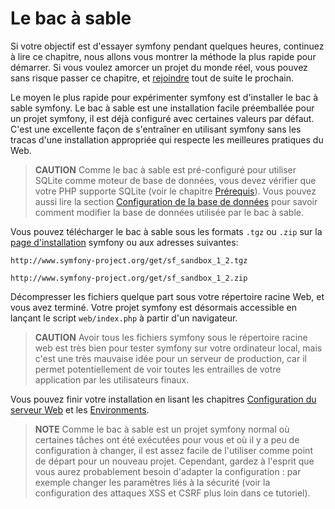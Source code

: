 Le bac à sable
===========

Si votre objectif est d'essayer symfony pendant quelques heures, continuez à lire ce
chapitre, nous allons vous montrer la méthode la plus rapide pour démarrer. Si vous voulez
amorcer un projet du monde réel, vous pouvez sans risque passer ce chapitre, et
[rejoindre](04-Symfony-Installation#chapter_04) tout de suite le prochain.

Le moyen le plus rapide pour expérimenter symfony est d'installer le bac à sable symfony.
Le bac à sable est une installation facile préemballée pour un projet symfony, il est déjà
configuré avec certaines valeurs par défaut. C'est une excellente façon de s'entraîner en utilisant
symfony sans les tracas d'une installation appropriée qui respecte les meilleures pratiques du Web.

>**CAUTION**
>Comme le bac à sable est pré-configuré pour utiliser SQLite
>comme moteur de base de données, vous devez vérifier que votre PHP supporte SQLite (voir le
>chapitre [Prérequis](02-Prerequisites#chapter_02)). Vous pouvez aussi
>lire la section [Configuration de la base de données](05-Project-Setup#chapter_05_sub_configuring_the_database)
>pour savoir comment modifier la base de données utilisée par le bac à sable.

Vous pouvez télécharger le bac à sable sous les formats `.tgz` ou `.zip` sur la
[page d'installation](http://www.symfony-project.org/installation/1_2) symfony
ou aux adresses suivantes:

    http://www.symfony-project.org/get/sf_sandbox_1_2.tgz

    http://www.symfony-project.org/get/sf_sandbox_1_2.zip

Décompresser les fichiers quelque part sous votre répertoire racine Web, et vous avez
terminé. Votre projet symfony est désormais accessible en lançant le script `web/index.php`
à partir d'un navigateur.

>**CAUTION**
>Avoir tous les fichiers symfony sous le répertoire racine web est très bien pour
>tester symfony sur votre ordinateur local, mais c'est une très mauvaise idée pour
>un serveur de production, car il permet potentiellement de voir toutes les entrailles de votre
>application par les utilisateurs finaux.

Vous pouvez finir votre installation en lisant les chapitres
[Configuration du serveur Web](06-Web-Server-Configuration#chapter_06)
et les [Environments](07-Environments#chapter_07).

>**NOTE**
>Comme le bac à sable est un projet symfony normal où certaines tâches ont
>été exécutées pour vous et où il y a peu de configuration à changer, il est assez
>facile de l'utiliser comme point de départ pour un nouveau projet. Cependant, gardez à l'esprit
>que vous aurez probablement besoin d'adapter la configuration : par exemple
>changer les paramètres liés à la sécurité (voir la configuration des attaques XSS
>et CSRF plus loin dans ce tutoriel).
